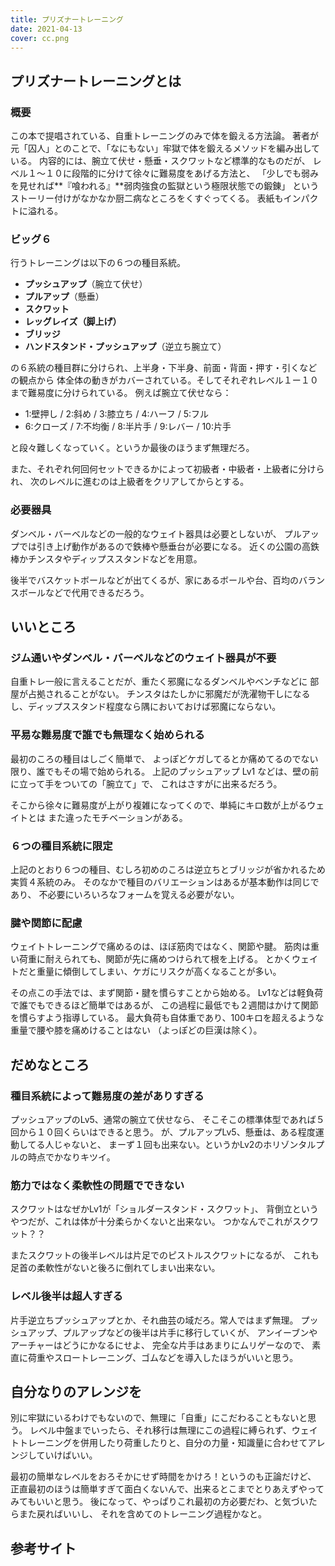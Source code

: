 ```yaml
---
title: プリズナートレーニング
date: 2021-04-13
cover: cc.png
---
```


## プリズナートレーニングとは

### 概要
<LinkOpenGraph url="https://www.amazon.co.jp/dp/B0746H85JW" />

この本で提唱されている、自重トレーニングのみで体を鍛える方法論。
著者が元「囚人」とのことで、「なにもない」牢獄で体を鍛えるメソッドを編み出している。
内容的には、腕立て伏せ・懸垂・スクワットなど標準的なものだが、
レベル１～１０に段階的に分けて徐々に難易度をあげる方法と、
「少しでも弱みを見せれば**『喰われる』**弱肉強食の監獄という極限状態での鍛錬」
というストーリー付けがなかなか厨二病なところをくすぐってくる。
表紙もインパクトに溢れる。

### ビッグ６

行うトレーニングは以下の６つの種目系統。　

- **プッシュアップ**（腕立て伏せ）
- **プルアップ**（懸垂）
- **スクワット**
- **レッグレイズ（脚上げ）**
- **ブリッジ**
- **ハンドスタンド・プッシュアップ**（逆立ち腕立て）

の６系統の種目群に分けられ、上半身・下半身、前面・背面・押す・引くなどの観点から
体全体の動きがカバーされている。そしてそれぞれレベル１ー１０まで難易度に分けられている。
例えば腕立て伏せなら：

- 1:壁押し / 2:斜め / 3:膝立ち / 4:ハーフ / 5:フル
- 6:クローズ / 7:不均衡 / 8:半片手 / 9:レバー / 10:片手

と段々難しくなっていく。というか最後のほうまず無理だろ。

また、それぞれ何回何セットできるかによって初級者・中級者・上級者に分けられ、
次のレベルに進むのは上級者をクリアしてからとする。

### 必要器具
ダンベル・バーベルなどの一般的なウェイト器具は必要としないが、
プルアップでは引き上げ動作があるので鉄棒や懸垂台が必要になる。
近くの公園の高鉄棒かチンスタやディップススタンドなどを用意。

後半でバスケットボールなどが出てくるが、家にあるボールや台、百均のバランスボールなどで代用できるだろう。


## いいところ

### ジム通いやダンベル・バーベルなどのウェイト器具が不要
自重トレ一般に言えることだが、重たく邪魔になるダンベルやベンチなどに
部屋が占拠されることがない。
チンスタはたしかに邪魔だが洗濯物干しになるし、ディップススタンド程度なら隅においておけば邪魔にならない。


### 平易な難易度で誰でも無理なく始められる
最初のころの種目はしごく簡単で、
よっぽどケガしてるとか痛めてるのでない限り、誰でもその場で始められる。
上記のプッシュアップ Lv1 などは、壁の前に立って手をついての「腕立て」で、
これはさすがに出来るだろう。

そこから徐々に難易度が上がり複雑になってくので、単純にキロ数が上がるウェイトとは
また違ったモチベーションがある。

### ６つの種目系統に限定
上記のとおり６つの種目、むしろ初めのころは逆立ちとブリッジが省かれるため実質４系統のみ。
そのなかで種目のバリエーションはあるが基本動作は同じであり、
不必要にいろいろなフォームを覚える必要がない。

### 腱や関節に配慮
ウェイトトレーニングで痛めるのは、ほぼ筋肉ではなく、関節や腱。
筋肉は重い荷重に耐えられても、関節が先に痛めつけられて根を上げる。
とかくウェイトだと重量に傾倒してしまい、ケガにリスクが高くなることが多い。

その点この手法では、まず関節・腱を慣らすことから始める。
Lv1などは軽負荷で誰でもできるほど簡単ではあるが、
この過程に最低でも２週間はかけて関節を慣らすよう指導している。
最大負荷も自体重であり、100キロを超えるような重量で腰や膝を痛めけることはない
（よっぽどの巨漢は除く）。


## だめなところ

### 種目系統によって難易度の差がありすぎる
プッシュアップのLv5、通常の腕立て伏せなら、
そこそこの標準体型であれば５回から１０回くらいはできると思う。
が、プルアップLv5、懸垂は、ある程度運動してる人じゃないと、
まーず１回も出来ない。というかLv2のホリゾンタルプルの時点でかなりキツイ。

### 筋力ではなく柔軟性の問題でできない
スクワットはなぜかLv1が「ショルダースタンド・スクワット」、
背倒立というやつだが、これは体が十分柔らかくないと出来ない。
つかなんでこれがスクワット？？

またスクワットの後半レベルは片足でのピストルスクワットになるが、
これも足首の柔軟性がないと後ろに倒れてしまい出来ない。

### レベル後半は超人すぎる
片手逆立ちプッシュアップとか、それ曲芸の域だろ。常人ではまず無理。
プッシュアップ、プルアップなどの後半は片手に移行していくが、
アンイーブンやアーチャーはどうにかなるにせよ、
完全な片手はあまりにムリゲーなので、
素直に荷重やスロートレーニング、ゴムなどを導入したほうがいいと思う。

## 自分なりのアレンジを
別に牢獄にいるわけでもないので、無理に「自重」にこだわることもないと思う。
レベル中盤までいったら、それ移行は無理にこの過程に縛られず、ウェイトトレーニングを併用したり荷重したりと、自分の力量・知識量に合わせてアレンジしていけばいい。

最初の簡単なレベルをおろそかにせず時間をかけろ！というのも正論だけど、
正直最初のほうは簡単すぎて面白くないんで、出来るとこまでとりあえずやってみてもいいと思う。
後になって、やっぱりこれ最初の方必要だわ、と気づいたらまた戻ればいいし、
それを含めてのトレーニング過程かなと。

## 参考サイト
<LinkOpenGraph url="https://www.newsweekjapan.jp/stories/carrier/2018/11/3-119.php"/>
<LinkOpenGraph url="https://saigetsuan.com/prisoner-training-1year.html"/>
<LinkOpenGraph url="https://okiresi.com/archives/29378688.html"/>
